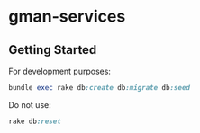 # gman-services

## Getting Started

For development purposes:
```ruby
bundle exec rake db:create db:migrate db:seed
```

Do not use:
```ruby
rake db:reset
```
